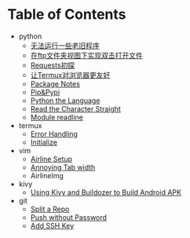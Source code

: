 # Table of Contents
- python
    - [ 无法运行一些老旧程序](./python/DailySnippets.md)
    - [在ftp文件夹视图下实现双击打开文件](./python/FTPFileDbClickOpen.md)
    - [Requests初探](./python/RequestsGlimpse.md)
    - [让Termux对浏览器更友好](./python/TermuxWithBrowser.md)
    - [Package Notes](./python/packages.md)
    - [Pip&Pypi](./python/pip.md)
    - [Python the Language](./python/python.md)
    - [Read the Character Straight](./python/readchr.md)
    - [Module readline](./python/readline.md)
- termux
    - [Error Handling](./termux/errors.md)
    - [Initialize](./termux/init.md)
- vim
    - [Airline Setup](./vim/Airline.md)
    - [Annoying Tab width](./vim/TabSetting.md)
    - AirlineImg
- kivy
    - [Using Kivy and Buildozer to Build Android APK](./kivy/Buildozer.md)
- git
    - [Split a Repo](./git/SplitRepo.md)
    - [Push without Password](./git/password.md)
    - [Add SSH Key](./git/ssh.md)
